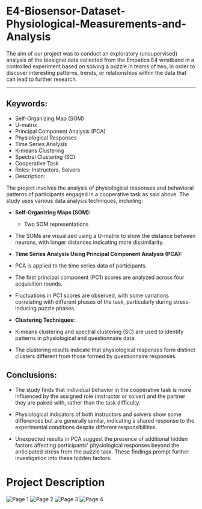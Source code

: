 # E4-Biosensor-Dataset-Physiological-Measurements-and-Analysis
The aim of our project was to conduct an exploratory (unsupervised) analysis of the biosignal data collected from the Empatica E4 wristband in a controlled experiment based on solving a puzzle in teams of two, in order to discover interesting patterns, trends, or relationships within the data that can lead to further research.

-------------------------------------
## Keywords:
* Self-Organizing Map (SOM)
* U-matrix
* Principal Component Analysis (PCA)
* Physiological Responses
* Time Series Analysis
* K-means Clustering
* Spectral Clustering (SC)
* Cooperative Task
* Roles: Instructors, Solvers
* Description:

The project involves the analysis of physiological responses and behavioral patterns of participants engaged in a cooperative task as said above. The study uses various data analysis techniques, including:

- **Self-Organizing Maps (SOM):**

  - Two SOM representations
 - The SOMs are visualized using a U-matrix to show the distance between neurons, with longer distances indicating more dissimilarity.

- **Time Series Analysis Using Principal Component Analysis (PCA):**

 - PCA is applied to the time series data of participants.
 - The first principal component (PC1) scores are analyzed across four acquisition rounds.
 - Fluctuations in PC1 scores are observed, with some variations correlating with different phases of the task, particularly during stress-inducing puzzle phases.

- **Clustering Techniques:**

 - K-means clustering and spectral clustering (SC) are used to identify patterns in physiological and questionnaire data.
 - The clustering results indicate that physiological responses form distinct clusters different from those formed by questionnaire responses.


## Conclusions:
* The study finds that individual behavior in the cooperative task is more influenced by the assigned role (instructor or solver) and the partner they are paired with, rather than the task difficulty.

* Physiological indicators of both instructors and solvers show some differences but are generally similar, indicating a shared response to the experimental conditions despite different responsibilities.

* Unexpected results in PCA suggest the presence of additional hidden factors affecting participants' physiological responses beyond the anticipated stress from the puzzle task. These findings prompt further investigation into these hidden factors.







# Project Description

![Page 1](images/case2_data_description_page-0001.jpg)
![Page 2](images/case2_data_description_page-0002.jpg)
![Page 3](images/case2_data_description_page-0003.jpg)
![Page 4](images/case2_data_description_page-0004.jpg)
